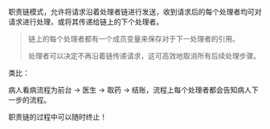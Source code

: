 
职责链模式，允许将请求沿着处理者链进行发送，收到请求后的每个处理者均可对请求进行处理，或将其传递给链上的下个处理者。

> 链上的每个处理者都有一个成员变量来保存对于下一处理者的引用。
> 
> 处理者可以决定不再沿着链传递请求，这可高效地取消所有后续处理步骤。

类比：

病人看病流程为前台 -> 医生 -> 取药 -> 结账，流程上每个处理者都会告知病人下一步的流程。

职责链的过程中可以随时终止！